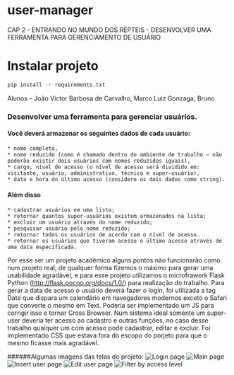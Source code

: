 # user-manager
CAP 2 - ENTRANDO NO MUNDO DOS RÉPTEIS - DESENVOLVER UMA FERRAMENTA PARA GERENCIAMENTO DE USUÁRIO

# Instalar projeto

```sh
pip install -r requirements.txt
```

Alunos – João Victor Barbosa de Carvalho, Marco Luiz Gonzaga, Bruno


### Desenvolver uma ferramenta para gerenciar usuários. 

#### Você deverá armazenar os seguintes dados de cada usuário: 
    * nome completo, 
    * nome reduzido (como é chamado dentro do ambiente de trabalho – não poderão existir dois usuários com nomes reduzidos iguais), 
    * cargo, nível de acesso (o nível de acesso será dividido em: visitante, usuário, administrativo, técnico e super-usuário), 
    * data e hora do último acesso (considere os dois dados como string).

#### Além disso
    * cadastrar usuários em uma lista; 
    * retornar quantos super-usuários existem armazenados na lista; 
    * excluir um usuário através do nome reduzido; 
    * pesquisar usuário pelo nome reduzido; 
    * retornar todos os usuários de acordo com o nível de acesso. 
    * retornar os usuários que tiveram acesso o último acesso através de uma data especificada.

Por esse ser um projeto acadêmico alguns pontos não funcionarão como num projeto real, de qualquer forma fizemos o máximo para gerar uma usabilidade agradável, e para esse projeto utilizamos o microfrawork Flask Python (http://flask.pocoo.org/docs/1.0/) para realização do trabalho.
Para gerar a data de acesso o usuário deverá fazer o login, foi utilizada a tag Date que dispara um calendário em navegadores modernos exceto o Safari que converte o mesmo em Text. Poderia ser implementado um JS para corrigir isso e tornar Cross Browser.
Num sistema ideal somente um super-user deveria ter acesso ao cadastro e outras funções, no caso desse trabalho qualquer um com acesso pode cadastrar, editar e excluir.
Foi implementado CSS que estava fora do escopo do porjeto para que o mesmo ficasse mais agradável.

######Algumas imagens das telas do projeto:
![Login page](https://pentest.tools/fiap/img/login.jpg)
![Main page](https://pentest.tools/fiap/img/main-page.jpg)
![Insert user page](https://pentest.tools/fiap/img/insert-user.jpg)
![Edit user page](https://pentest.tools/fiap/img/edit-user.jpg)
![Filter by access level](https://pentest.tools/fiap/img/filter-user-by-level-access.jpg)
